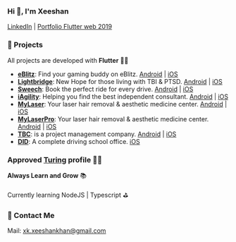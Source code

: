 ### Hi 👋, I'm Xeeshan

[LinkedIn](https://www.linkedin.com/in/xkxeeshankhan/) | [Portfolio Flutter web 2019](https://xeeshan-khan.web.app/) 

### 🚀 Projects
All projects are developed with **Flutter** 💙💙 
- **[eBlitz](https://eblitz.gg)**: Find your gaming buddy on eBlitz. [Android](https://play.google.com/store/apps/details?id=gg.eblitz.eblitzapp) | [iOS](https://apps.apple.com/us/app/eblitz/id1562995363) 
- **[Lightbridge](https://www.lightbridgeinc.com/)**: New Hope for those living with TBI & PTSD. [Android](https://play.google.com/store/apps/details?id=ventures.verygood.flutter.light_bridge) | [iOS](https://apps.apple.com/us/app/lightbridge/id1597175725) 
- **[Sweech](https://www.sweech.io/)**: Book the perfect ride for every drive. [Android](https://play.google.com/store/apps/details?id=com.mobility.sweech) | [iOS](https://apps.apple.com/us/app/sweech-rent-a-car/id1585224447) 
- **[iAgility](https://iagility.com/)**: Helping you find the best independent consultant. [Android](https://play.google.com/store/apps/details?id=com.microagility.iagility.iAgility) | [iOS](https://apps.apple.com/app/id1531742606) 
- **[MyLaser](https://my-laser.fr/)**: Your laser hair removal & aesthetic medicine center. [Android](https://play.google.com/store/apps/details?id=com.docdoor.mylaser) | [iOS](https://apps.apple.com/fr/app/my-laser/id1502086200) 
- **[MyLaserPro](https://my-laser.fr/)**: Your laser hair removal & aesthetic medicine center. [Android](https://play.google.com/store/apps/details?id=com.docdoor.mylaserpro) | [iOS](https://apps.apple.com/fr/app/my-laser-pro/id1502086361) 
- **[TBC](https://tbc.sa/EN)**: is a project management company. [Android](https://play.google.com/store/apps/details?id=sa.tbc.www&hl=en) | [iOS](https://apps.apple.com/us/app/tatweer-buildings-company/id1447980189) 
- **[DID](https://drivinginstructorsdiary.com/)**: A complete driving school office. [iOS](https://apps.apple.com/gb/app/driving-instructor/id1487386283) 

### Approved [Turing](https://matching.turing.com/developer-resume/c71619c30a53dfe93b642719b057f1ce9bf7f8b16ad825) profile 🎇🎇

**Always Learn and Grow** 📚

Currently learning NodeJS | Typescript ⛳️

### 📖 Contact Me

Mail: xk.xeeshankhan@gmail.com

